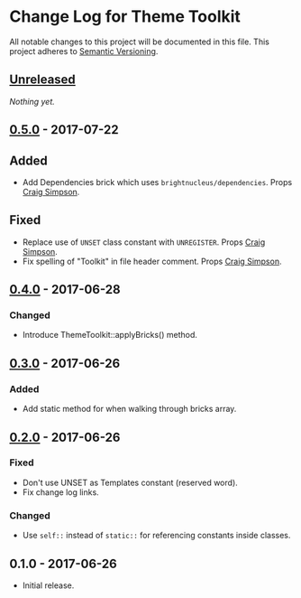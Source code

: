 # Change Log for Theme Toolkit

All notable changes to this project will be documented in this file.
This project adheres to [Semantic Versioning](http://semver.org/).

## [Unreleased]

_Nothing yet._

## [0.5.0] - 2017-07-22
## Added
- Add Dependencies brick which uses `brightnucleus/dependencies`. Props [Craig Simpson].

## Fixed
- Replace use of `UNSET` class constant with `UNREGISTER`. Props [Craig Simpson].
- Fix spelling of "Toolkit" in file header comment. Props [Craig Simpson].

## [0.4.0] - 2017-06-28
### Changed
- Introduce ThemeToolkit::applyBricks() method.

## [0.3.0] - 2017-06-26

### Added
- Add static method for when walking through bricks array.

## [0.2.0] - 2017-06-26

### Fixed
- Don't use UNSET as Templates constant (reserved word).
- Fix change log links.

### Changed
- Use `self::` instead of `static::` for referencing constants inside classes.

## 0.1.0 - 2017-06-26

* Initial release.

[Craig Simpson]: https://github.com/craigsimps

[Unreleased]: https://github.com/gamajo/theme-toolkit/compare/0.5.0...HEAD
[0.5.0]: https://github.com/gamajo/theme-toolkit/compare/0.4.0...0.5.0
[0.4.0]: https://github.com/gamajo/theme-toolkit/compare/0.3.0...0.4.0
[0.3.0]: https://github.com/gamajo/theme-toolkit/compare/0.2.0...0.3.0
[0.2.0]: https://github.com/gamajo/theme-toolkit/compare/0.1.0...0.2.0
